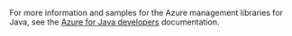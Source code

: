 For more information and samples for the Azure management libraries for Java, see the [Azure for Java developers](https://docs.microsoft.com/en-us/java/api/) documentation.